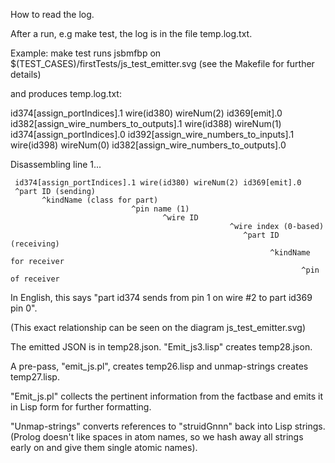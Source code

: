How to read the log.

After a run, e.g make test, the log is in the file temp.log.txt.

Example: make test runs jsbmfbp on $(TEST_CASES)/firstTests/js_test_emitter.svg (see the Makefile for further details)

and produces temp.log.txt:

 id374[assign_portIndices].1 wire(id380) wireNum(2) id369[emit].0
 id382[assign_wire_numbers_to_outputs].1 wire(id388) wireNum(1) id374[assign_portIndices].0
 id392[assign_wire_numbers_to_inputs].1 wire(id398) wireNum(0) id382[assign_wire_numbers_to_outputs].0

Disassembling line 1...
```
 id374[assign_portIndices].1 wire(id380) wireNum(2) id369[emit].0
 ^part ID (sending)
       ^kindName (class for part)
                           ^pin name (1)
                                  ^wire ID
                                                 ^wire index (0-based)
                                                    ^part ID (receiving)
                                                          ^kindName for receiver
                                                                 ^pin of receiver
```
In English, this says "part id374 sends from pin 1 on wire #2 to part id369 pin 0".

(This exact relationship can be seen on the diagram js_test_emitter.svg)

The emitted JSON is in temp28.json.  "Emit_js3.lisp" creates temp28.json.

A pre-pass, "emit_js.pl", creates temp26.lisp and unmap-strings creates temp27.lisp.

"Emit_js.pl" collects the pertinent information from the factbase and emits it in Lisp form for further formatting.

"Unmap-strings" converts references to "struidGnnn" back into Lisp strings.  (Prolog doesn't like spaces in atom names, so we hash away all strings early on and give them single atomic names).
